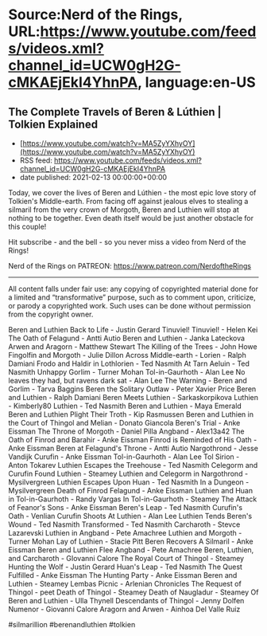 # Source:Nerd of the Rings, URL:https://www.youtube.com/feeds/videos.xml?channel_id=UCW0gH2G-cMKAEjEkI4YhnPA, language:en-US

## The Complete Travels of Beren & Lúthien | Tolkien Explained
 - [https://www.youtube.com/watch?v=MA5ZyYXhyOY](https://www.youtube.com/watch?v=MA5ZyYXhyOY)
 - RSS feed: https://www.youtube.com/feeds/videos.xml?channel_id=UCW0gH2G-cMKAEjEkI4YhnPA
 - date published: 2021-02-13 00:00:00+00:00

Today, we cover the lives of Beren and Lúthien - the most epic love story of Tolkien's Middle-earth.  From facing off against jealous elves to stealing a silmaril from the very crown of Morgoth, Beren and Luthien will stop at nothing to be together.  Even death itself would be just another obstacle for this couple!


Hit subscribe - and the bell - so you never miss a video from Nerd of the Rings!  

Nerd of the Rings on PATREON: https://www.patreon.com/NerdoftheRings

-------------- 
All content falls under fair use: any copying of copyrighted material done for a limited and “transformative” purpose, such as to comment upon, criticize, or parody a copyrighted work. Such uses can be done without permission from the copyright owner. 

Beren and Luthien Back to Life - Justin Gerard
Tinuviel! Tinuviel! - Helen Kei
The Oath of Felagund - Antti Autio
Beren and Luthien - Janka Lateckova
Arwen and Aragorn - Matthew Stewart
The Killing of the Trees - John Howe
Fingolfin and Morgoth - Julie Dillon
Across Middle-earth - Lorien - Ralph Damiani
Frodo and Haldir in Lothlorien - Ted Nasmith
At Tarn Aeluin - Ted Nasmith
Unhappy Gorlim - Turner Mohan
Tol-in-Gaurhoth - Alan Lee
No leaves they had, but ravens dark sat - Alan Lee
The Warning - Beren and Gorlim - Tarva Baggins
Beren the Solitary Outlaw - Peter Xavier Price
Beren and Luthien -  Ralph Damiani
Beren Meets Luthien - Sarkaskorpikova
Luthien - Kimberly80
Luthien - Ted Nasmith
Beren and Luthien - Maya Emerald
Beren and Luthien Plight Their Troth - Kip Rasmussen
Beren and Luthien in the Court of Thingol and Melian - Donato Giancola
Beren's Trial - Anke Eissman
The Throne of Morgoth - Daniel Pilla
Angband - Alex13a42
The Oath of Finrod and Barahir - Anke Eissman
Finrod is Reminded of His Oath - Anke Eissman
Beren at Felagund's Throne - Antti Autio
Nargothrond - Jesse Vandijk
Curufin - Anke Eissman
Tol-in-Gaurhoth - Alan Lee
Tol Sirion - Anton Tokarev
Luthien Escapes the Treehouse - Ted Nasmith
Celegorm and Curufin Found Luthien - Steamey
Luthien and Celegorm in Nargothrond - Mysilvergreen
Luthien Escapes Upon Huan - Ted Nasmith
In a Dungeon - Mysilvergreen
Death of Finrod Felagund - Anke Eissman
Luthien and Huan in Tol-in-Gaurhoth - Randy Vargas
In Tol-in-Gaurhoth - Steamey
The Attack of Feanor's Sons - Anke Eissman
Beren's Leap - Ted Nasmith
Curufin's Oath - Venlian
Curufin Shoots At Luthien - Alan Lee
Luthien Tends Beren's Wound - Ted Nasmith
Transformed - Ted Nasmith
Carcharoth - Stevce Lazarevski
Luthien in Angband - Pete Amachree
Luthien and Morgoth - Turner Mohan
Lay of Luthien - Stacie Pitt
Beren Recovers A Silmaril - Anke Eissman
Beren and Luthien Flee Angband - Pete Amachree
Beren, Luthien, and Carcharoth - GIovanni Calore
The Royal Court of Thingol - Steamey
Hunting the Wolf - Justin Gerard
Huan's Leap - Ted Nasmith
The Quest Fulfilled - Anke Eissman
The Hunting Party - Anke Eissman
Beren and Luthien - Steamey
Lembas Picnic - Arlenian Chronicles
The Request of Thingol - peet
Death of Thingol - Steamey
Death of Naugladur - Steamey
Of Beren and Luthien - Ulla Thynell
Descendants of Thingol - Jenny Dolfen
Numenor - Giovanni Calore
Aragorn and Arwen - Ainhoa Del Valle Ruiz

#silmarillion #berenandluthien #tolkien

